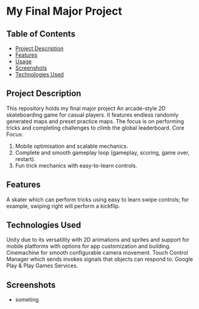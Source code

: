 # My Final Major Project


## Table of Contents
- [Project Description](#project-description)
- [Features](#features)
- [Usage](#usage)
- [Screenshots](#screenshots)
- [Technologies Used](#technologies-used)

## Project Description
This repository holds my final major project
An arcade-style 2D skateboarding game for casual players. It features endless randomly generated maps and preset practice maps. The focus is on performing tricks and completing challenges to climb the global leaderboard.
Core Focus:
1.	Mobile optimisation and scalable mechanics.
2.	Complete and smooth gameplay loop (gameplay, scoring, game over, restart).
3.	Fun trick mechanics with easy-to-learn controls.

## Features
A skater which can perform tricks using easy to learn swipe controls; for example, swiping right will perform a kickflip.

## Technologies Used
Unity due to its versatility with 2D animations and sprites and support for mobile platforms with options for app customization and building.
Cinemachine for smooth configurable camera movement.
Touch Control Manager which sends invokes signals that objects can respond to.
Google Play & Play Games Services.

## Screenshots
- someting
